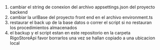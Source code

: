1. cambiar el string de conexion del archivo appsettings.json del proyecto backend
2. cambiar la urlBase del proyecto front end en el archivo environment.ts
3. restaurar el back up de la base datos o correr el script si no restauran los procedimientos almacenados
4. el backup y el script estan en este repositorio en la carpeta RigoStoreApi favor borrarlos una vez se hallan copiado a una ubicacion local
